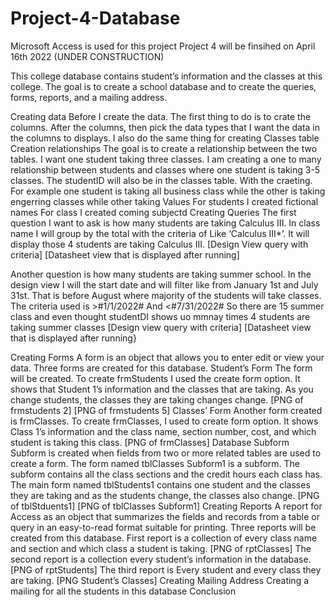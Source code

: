 # Project-4-Database
Microsoft Access is used for this project
 Project 4 will be finsihed on April 16th 2022
(UNDER CONSTRUCTION)

This college database contains student’s information and the classes at this college.
The goal is to create a school database and to create the queries, forms, reports, and a mailing address.

Creating data
Before I create the data. The first thing to do is to crate the columns. After the columns, then pick the data types that I want the data in the columns to displays.
I also do the same thing for creating Classes table
Creation relationships
The goal is to create a relationship between the two tables. I want one student taking three classes. I am creating a one to many relationship between students and classes where one student is taking 3-5 classes. The studentID will also be in the classes table. With the craeting. For example one student is taking all business class while the other is taking engerring classes while other taking
Values
For students I created fictional names 
For class I created coming subjectd
Creating Queries
The first question I want to ask is how many students are taking Calculus III. In class name I will group by the total with the criteria of Like ‘Calculus III*’.  It will display those 4 students are taking Calculus III.
[Design View query with criteria] [Datasheet view that is displayed after running]

Another question is how many students are taking summer school. In the design view I will the start date and will filter like from January 1st and July 31st. That is before August where majority of the students will take classes. The criteria used is >#1/1/2022# And <#7/31/2022# So there are 15 summer class and even thought studentDI shows uo mmnay times 4 students are taking summer classes
[Design view query with criteria] [Datasheet view that is displayed after running}

Creating Forms
A form is an object that allows you to enter edit or view your data. Three forms are created for this database.
Student’s Form
The form will be created. To create frmStudents I used the create form option. It shows that Student 1’s information and the classes that are taking. As you change students, the classes they are taking changes change.
[PNG of frmstudents 2] [PNG of frmstudents 5]
Classes’ Form
Another form created is frmClasses. To create frmClasses, I used to create form option. It shows Class 1’s information and the class name, section number, cost, and which student is taking this class.
[PNG of frmClasses]
Database Subform
Subform is created when fields from two or more related tables are used to create a form.
The form named tblClasses Subform1 is a subform. The subform contains all the class sections and the credit hours each class has. The main form named tblStudents1 contains one student and the classes they are taking and as the students change, the classes also change.
[PNG of tblStduents1] [PNG of tblClasses Subform1]
Creating Reports
A report for Access as an object that summarizes the fields and records from a table or query in an easy-to-read format suitable for printing. Three reports will be created from this database.
First report is a collection of every class name and section and which class a student is taking.
[PNG of rptClasses]
The second report is a collection every student’s information in the database.
[PNG of rptStudents]
The third report is Every student and every class they are taking.
[PNG Student’s Classes]
Creating Mailing Address
Creating a mailing for all the students in this database
Conclusion
